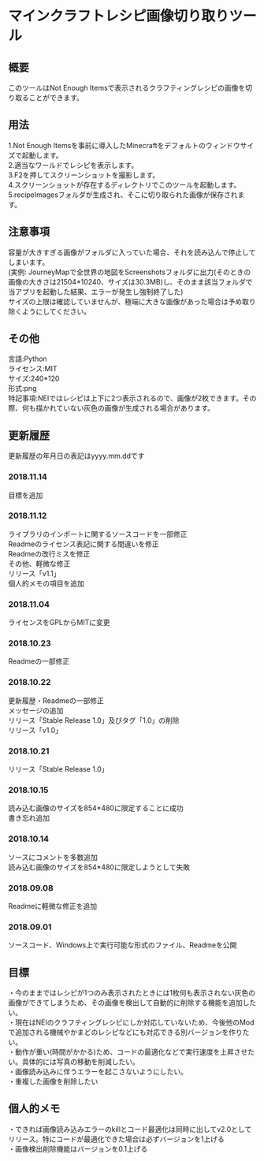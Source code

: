 # マインクラフトレシピ画像切り取りツール

## 概要

このツールはNot Enough Itemsで表示されるクラフティングレシピの画像を切り取ることができます。

## 用法

1.Not Enough Itemsを事前に導入したMinecraftをデフォルトのウィンドウサイズで起動します。  
2.適当なワールドでレシピを表示します。  
3.F2を押してスクリーンショットを撮影します。  
4.スクリーンショットが存在するディレクトリでこのツールを起動します。  
5.recipeImagesフォルダが生成され、そこに切り取られた画像が保存されます。  

## 注意事項

容量が大きすぎる画像がフォルダに入っていた場合、それを読み込んで停止してしまいます。  
(実例: JourneyMapで全世界の地図をScreenshotsフォルダに出力(そのときの画像の大きさは21504*10240、サイズは30.3MB)し、そのまま該当フォルダで当アプリを起動した結果、エラーが発生し強制終了した)  
サイズの上限は確認していませんが、極端に大きな画像があった場合は予め取り除くようにしてください。

## その他

言語:Python  
ライセンス:MIT  
サイズ:240*120  
形式:png  
特記事項:NEIではレシピは上下に2つ表示されるので、画像が2枚できます。その際、何も描かれていない灰色の画像が生成される場合があります。

## 更新履歴

更新履歴の年月日の表記はyyyy.mm.ddです

### 2018.11.14

目標を追加

### 2018.11.12

ライブラリのインポートに関するソースコードを一部修正  
Readmeのライセンス表記に関する間違いを修正  
Readmeの改行ミスを修正  
その他、軽微な修正  
リリース「v1.1」  
個人的メモの項目を追加

### 2018.11.04

ライセンスをGPLからMITに変更

### 2018.10.23

Readmeの一部修正

### 2018.10.22

更新履歴・Readmeの一部修正  
メッセージの追加  
リリース「Stable Release 1.0」及びタグ「1.0」の削除  
リリース「v1.0」

### 2018.10.21

リリース「Stable Release 1.0」

### 2018.10.15

読み込む画像のサイズを854*480に限定することに成功  
書き忘れ追加

### 2018.10.14

ソースにコメントを多数追加  
読み込む画像のサイズを854*480に限定しようとして失敗

### 2018.09.08

Readmeに軽微な修正を追加

### 2018.09.01

ソースコード、Windows上で実行可能な形式のファイル、Readmeを公開

## 目標

・今のままではレシピが1つのみ表示されたときには1枚何も表示されない灰色の画像ができてしまうため、その画像を検出して自動的に削除する機能を追加したい。  
・現在はNEIのクラフティングレシピにしか対応していないため、今後他のModで追加される機械やかまどのレシピなどにも対応できる別バージョンを作りたい。  
・動作が重い(時間がかかる)ため、コードの最適化などで実行速度を上昇させたい。具体的には写真の移動を削減したい。  
・画像読み込みに伴うエラーを起こさないようにしたい。  
・重複した画像を削除したい

## 個人的メモ

・できれば画像読み込みエラーのkillとコード最適化は同時に出してv2.0としてリリース。特にコードが最適化できた場合は必ずバージョンを1上げる  
・画像検出削除機能はバージョンを0.1上げる